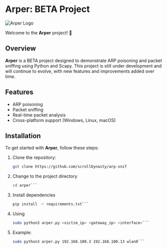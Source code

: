 # Arper: BETA Project

![Arper Logo](logo.png)

Welcome to the **Arper** project! 🚀

## Overview
**Arper** is a BETA project designed to demonstrate ARP poisoning and packet sniffing using Python and Scapy. This project is still under development and will continue to evolve, with new features and improvements added over time.

## Features
- ARP poisoning
- Packet sniffing
- Real-time packet analysis
- Cross-platform support (Windows, Linux, macOS)

## Installation
To get started with **Arper**, follow these steps:

1. Clone the repository:
   ```bash
   git clone https://github.com/scrollDynasty/arp-snif
   ```
2. Change to the project directory
   ```bash
   cd arper```
3. Install dependencies
   ```bash
   pip install -r requirements.txt```
4. Using
   ```bash
   sudo python3 arper.py <victim_ip> <gateway_ip> <interface>```
5. Example:
   ```bash
   sudo python3 arper.py 192.168.100.3 192.168.100.13 wlan0```
